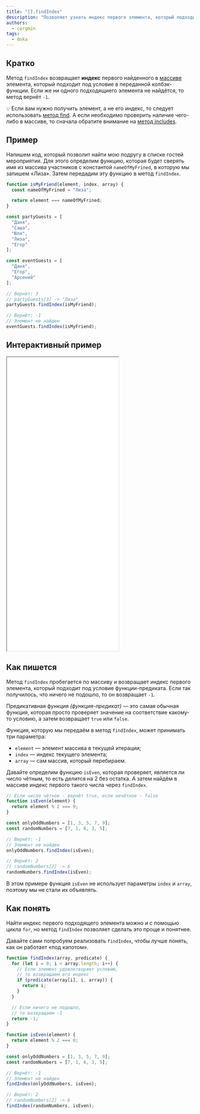 ```yaml
---
title: "[].findIndex"
description: "Позволяет узнать индекс первого элемента, который подходит под заданное условие"
authors:
  - cergmin
tags:
  - doka
---
```


## Кратко
Метод `findIndex` возвращает **индекс** первого найденного в [массиве](/js/arrays) элемента, который подходит под условие в переданной колбэк-функции. Если же ни одного подходящиего элемента не найдётся, то метод вернёт `-1`.

<aside>

💡 Если вам нужно получить элемент, а не его индекс, то следует использовать [метод find](/js/array-find). А если необходимо проверить наличие чего-либо в массиве, то сначала обратите внимание на [метод includes](/js/includes).

</aside>

## Пример
Напишем код, который позволит найти мою подругу в списке гостей мероприятия. Для этого определим функцию, которая будет сверять имя из массива участников с константой `nameOfMyFrined`, в которую мы запишем «Лиза». Затем передадим эту функцию в метод `findIndex`.

```js
function isMyFriend(element, index, array) {
  const nameOfMyFrined = "Лиза";

  return element === nameOfMyFrined;
}

const partyGuests = [
  "Даня",
  "Саша",
  "Юля",
  "Лиза",
  "Егор"
];

const eventGuests = [
  "Даня",
  "Егор",
  "Арсений"
];

// Вернёт: 3
// partyGuests[3] -> "Лиза"
partyGuests.findIndex(isMyFriend);

// Вернёт: -1
// Элемент не найден
eventGuests.findIndex(isMyFriend);
```

## Интерактивный пример

<iframe title="Работа метода findIndex — [].findIndex — Дока" src="demos/index" height="790"></iframe>

## Как пишется
Метод `findIndex` пробегается по массиву и возвращает индекс первого элемента, который подходит под условие функции-предиката. Если так получилось, что ничего не подошло, то он возвращает `-1`.

Предикативная функция _(функция-предикат)_ — это самая обычная функция, которая просто проверяет значение на соответствие какому-то условию, а затем возвращает `true` или `false`.

Функция, которую мы передаём в метод `findIndex`, может принимать три параметра:
- `element` — элемент массива в текущей итерации;
- `index` — индекс текущего элемента;
- `array` — сам массив, который перебираем.

Давайте определим функцию `isEven`, которая проверяет, является ли число чётным, то есть делится на 2 без остатка. А затем найдём в массиве индекс первого такого числа через `findIndex`.

```js
// Если число чётное - вернёт true, если нечётное - false
function isEven(element) {
  return element % 2 === 0;
}

const onlyOddNumbers = [1, 3, 5, 7, 9];
const randomNumbers = [7, 1, 6, 3, 5];

// Вернёт: -1
// Элемент не найден
onlyOddNumbers.findIndex(isEven);

// Вернёт: 2
// randomNumbers[2] -> 6
randomNumbers.findIndex(isEven);
```

В этом примере функция `isEven` не использует параметры `index` и `array`, поэтому мы не стали их объявлять.

## Как понять
Найти индекс первого подходящего элемента можно и с помощью цикла `for`, но метод `findIndex` позволяет сделать это проще и понятнее.

Давайте сами попробуем реализовать `findIndex`, чтобы лучше понять, как он работает «под капотом».

```js
function findIndex(array, predicate) {
  for (let i = 0; i < array.length; i++) {
    // Если элемент удовлетворяет условию,
    // то возвращаем его индекс
    if (predicate(array[i], i, array)) {
      return i;
    }
  }

  // Если ничего не подошло,
  // то возвращаем -1
  return -1;
}

function isEven(element) {
  return element % 2 === 0;
}

const onlyOddNumbers = [1, 3, 5, 7, 9];
const randomNumbers = [7, 1, 6, 3, 5];

// Вернёт: -1
// Элемент не найден
findIndex(onlyOddNumbers, isEven);

// Вернёт: 2
// randomNumbers[2] -> 6
findIndex(randomNumbers, isEven);
```
